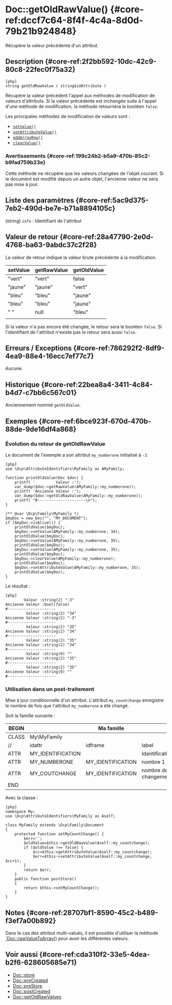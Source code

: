 # Doc::getOldRawValue() {#core-ref:dccf7c64-8f4f-4c4a-8d0d-79b21b924848}

<div class="short-description">
Récupère la valeur précédente d'un attribut.
</div>
<!--
<div class="applicability">
Obsolète depuis #.#.#
</div>
-->

## Description {#core-ref:2f2bb592-10dc-42c9-80c8-22fec0f75a32}

    [php]
    string getOldRawValue ( string$idAttribute )

Récupère la valeur précédent l'appel aux méthodes de modification de valeurs
d'attributs. Si la valeur précédente est inchangée suite à l'appel d'une méthode
de modification, la méthode retournera le booléen `false`.

Les principales méthodes de modification de valeurs sont :

*   [`setValue()`][docsetvalue] 
*   [`setAttributeValue()`][docsetattrvalue] 
*   [`addArrayRow()`][docaddarrayrow] 
*   [`clearValue()`][docclearValue]


### Avertissements {#core-ref:199c24b2-b5a9-470b-85c2-b9fad759b23e}

Cette méthode ne récupère que les valeurs changées de l'objet courant. Si le
document est modifié depuis un autre objet, l'ancienne valeur ne sera pas mise à
jour.

## Liste des paramètres {#core-ref:5ac9d375-7eb2-490d-be7e-b71a8894105c}

(string) `info`
:   Identifiant de l'attribut

## Valeur de retour {#core-ref:28a47790-2e0d-4768-ba63-9abdc37c2f28}

La valeur de retour indique la valeur brute précédente à la modification.

| setValue | getRawValue | getOldValue |
| -------- | ----------- | ----------- |
| "vert"   | "vert"      | false       |
| "jaune"  | "jaune"     | "vert"      |
| "bleu"   | "bleu"      | "jaune"     |
| "bleu"   | "bleu"      | "jaune"     |
| " "      | null        | "bleu"      |
|          |             |             |

Si la valeur n'a pas encore été changée, le retour sera le booléen `false`. Si
l'identifiant de l'attribut n'existe pas le retour sera aussi `false`.

## Erreurs / Exceptions {#core-ref:786292f2-8df9-4ea9-88e4-16ecc7ef77c7}

Aucune.

## Historique {#core-ref:22bea8a4-3411-4c84-b4d7-c7bb6c567c01}

Anciennement nommé `getOldValue`.

## Exemples {#core-ref:6bce923f-670d-470b-88de-9de16df4a868}

### Évolution du retour de getOldRawValue
Le document de l'exemple a son attribut `my_numberone` initialisé à `-3`.

    [php]
    use \Dcp\AttributeIdentifiers\MyFamily as AMyFamily;
    
    function printOldValue(Doc $doc) {
        printf( '         Valeur :');
        var_dump($doc->getRawValue(AMyFamily::my_numberone));
        printf( 'Ancienne Valeur :');
        var_dump($doc->getOldRawValue(AMyFamily::my_numberone));
        printf( "#---------------------\n");
    }
    
    /** @var \Dcp\Family\MyFamily */
    $myDoc = new_Doc("", "MY_DOCUMENT");
    if ($myDoc->isAlive()) {
        printOldValue($myDoc);
        $myDoc->setValue(AMyFamily::my_numberone, 34);
        printOldValue($myDoc);
        $myDoc->setValue(AMyFamily::my_numberone, 35);
        printOldValue($myDoc);
        $myDoc->setValue(AMyFamily::my_numberone, 35);
        printOldValue($myDoc);
        $myDoc->clearValue(AMyFamily::my_numberone);
        printOldValue($myDoc);
        $myDoc->setAttributeValue(AMyFamily::my_numberone, 35);
        printOldValue($myDoc);
    }
    
Le résultat : 

    [php]
            Valeur :string(2) "-3"
    Ancienne Valeur :bool(false)
    #---------------------
             Valeur :string(2) "34"
    Ancienne Valeur :string(2) "-3"
    #---------------------
             Valeur :string(2) "35"
    Ancienne Valeur :string(2) "34"
    #---------------------
             Valeur :string(2) "35"
    Ancienne Valeur :string(2) "34"
    #---------------------
             Valeur :string(0) ""
    Ancienne Valeur :string(2) "35"
    #---------------------
             Valeur :string(2) "35"
    Ancienne Valeur :string(0) ""
    #---------------------

### Utilisation dans un post-traitement

Mise à jour conditionnelle d'un attribut. L'attribut `my_countchange` enregistre
le  nombre de fois que l'attribut `my_numberone` a été changé.

Soit la famille suivante :

| BEGIN |                   |     Ma famille    |                      |     | MYFAMILY |       |     |     |     |         |     |
| ----- | ----------------- | ----------------- | -------------------- | --- | -------- | ----- | --- | --- | --- | ------- | --- |
| CLASS | My\MyFamily       |                   |                      |     |          |       |     |     |     |         |     |
| //    | idattr            | idframe           | label                | T   | A        | type  | ord | vis | ... | phpfunc |     |
| ATTR  | MY_IDENTIFICATION |                   | Identification       | N   | N        | frame | 10  | W   |     |         |     |
| ATTR  | MY_NUMBERONE      | MY_IDENTIFICATION | nombre 1             | Y   | N        | int   | 20  | W   |     |         |     |
| ATTR  | MY_COUTCHANGE     | MY_IDENTIFICATION | nombre de changement | N   | N        | int   | 30  | R   |     |         |     |
| END   |                   |                   |                      |     |          |       |     |     |     |         |     |

Avec la classe :

    [php]
    namespace My;
    use \Dcp\AttributeIdentifiers\MyFamily as Aself;
    
    class MyFamily extends \Dcp\Family\Document
    {
        protected function setMyCountChange() {
            $err='';
            $oldValue=$this->getOldRawValue(Aself::my_countchange);
            if ($oldValue !== false) {
                $cc=$this->getAttributeValue(Aself::my_countchange);
                $err=$this->setAttributeValue(Aself::my_countchange, $cc+1);
            }
            return $err;
        }
        public function postStore()
        {
            return $this->setMyCountChange();
        }
    }

## Notes {#core-ref:28707bf1-8590-45c2-b489-f3ef7a00b892}

Dans le cas des attribut multi-valués, il est possible d'utiliser la méthode 
[`Doc::rawValueToArray()][rawValueToArray] pour avoir les différentes valeurs.



## Voir aussi {#core-ref:cda310f2-33e5-4dea-b2f6-628605685e71}

*   [Doc::store][docstore]
*   [Doc::preCreated][docprecreated]
*   [Doc::preStore][docprestore]
*   [Doc::postCreated][docpostcreated]
*   [Doc::getOldRawValues][docgetOldValues]

<!-- links -->
[docstore]:         #core-ref:b8540d13-ece6-4e9e-9b72-6a56bca9da12
[docpostcreated]:   #core-ref:b8f80e6b-a374-4bf4-bc76-47290cd69c45 "Hameçon Doc::postCreated()"
[docpoststore]:     #core-ref:99520a31-0aef-4bc6-b20a-114737059d17 "Hameçon Doc::postStore()"
[docprestore]:      #core-ref:3517da95-82fe-4adb-8bc4-ef49ca55edb0 "Hameçon Doc::preStore()"
[docprecreated]:    #core-ref:e85aa9d4-5e62-4a60-9d1c-f60433301747 "Hameçon Doc::preCreated()"
[docprerefresh]:    #core-ref:580d6be1-6b6a-439b-abd7-34b26cfaf2e5 "Hameçon Doc::preRefresh()"
[docpostrefresh]:   #core-ref:9352c534-3691-41e3-b293-599db8e9a4fd "Hameçon Doc::postRefresh()"
[docrevise]:        #core-ref:882e3730-0483-4dbc-9b9d-0d0b5cc31d38
[docsetattrvalue]:  #core-ref:1e766800-b2e1-462b-9793-b0261ede8677
[docclearValue]:    #core-ref:30b0592f-f0cd-498f-bc5f-301891c297e0
[docsetvalue]:      #core-ref:febc397f-e629-4d47-955d-27cab8f4ed2f
[docaddarrayrow]:   #core-ref:d75110cb-24f6-4810-9b62-45ce6fd99e70
[rawValueToArray]:  #core-ref:5f4c4ac5-7429-4d07-94d0-245fe63cbfe5
[docgetOldValues]:  #core-ref:d76b0955-26c8-49c8-9e34-82c41e0e4def


